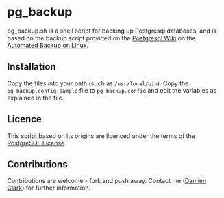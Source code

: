 

# pg_backup #

pg_backup.sh is a shell script for backing up Postgresql databases, and is based on the backup script provided on the [Postgresql Wiki](https://wiki.postgresql.org/) on the [Automated Backup on Linux](https://wiki.postgresql.org/wiki/Automated_Backup_on_Linux). 

## Installation ##

Copy the files into your path (such as ```/usr/local/bin```).  Copy the ```pg_backup.config.sample``` file to ```pg_backup.config``` and edit the variables as explained in the file.  

## Licence ##

This script based on its origins are licenced under the terms of the [PostgreSQL License](https://wiki.postgresql.org/wiki/PostgreSQL_wiki:Copyrights). 

## Contributions ##

Contributions are welcome - fork and push away.  Contact me ([Damien Clark](mailto:damo.clarky@gmail.com)) for further information.
